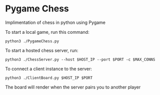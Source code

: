 # Pygame Chess

Implimentation of chess in python using Pygame

To start a local game, run this command:
```
python3 ./PygameChess.py
```

To start a hosted chess server, run:
```
python3 ./ChessServer.py --host $HOST_IP --port $PORT -c $MAX_CONNS
```

To connect a client instance to the server:
```
python3 ./ClientBoard.py $HOST_IP $PORT
```
The board will render when the server pairs you to another player